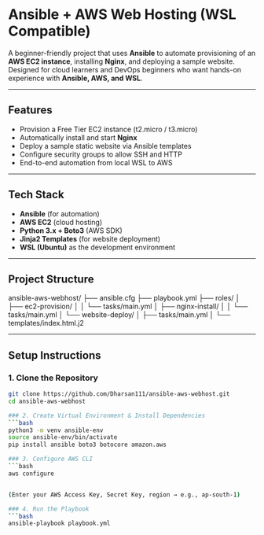 # Ansible + AWS Web Hosting (WSL Compatible)

A beginner-friendly project that uses **Ansible** to automate provisioning of an **AWS EC2 instance**, installing **Nginx**, and deploying a sample website.  
Designed for cloud learners and DevOps beginners who want hands-on experience with **Ansible, AWS, and WSL**.

---

## Features

- Provision a Free Tier EC2 instance (t2.micro / t3.micro)  
- Automatically install and start **Nginx**  
- Deploy a sample static website via Ansible templates  
- Configure security groups to allow SSH and HTTP  
- End-to-end automation from local WSL to AWS  

---

## Tech Stack

- **Ansible** (for automation)  
- **AWS EC2** (cloud hosting)  
- **Python 3.x + Boto3** (AWS SDK)  
- **Jinja2 Templates** (for website deployment)  
- **WSL (Ubuntu)** as the development environment  

---

## Project Structure

ansible-aws-webhost/
├── ansible.cfg
├── playbook.yml
├── roles/
│ ├── ec2-provision/
│ │ └── tasks/main.yml
│ ├── nginx-install/
│ │ └── tasks/main.yml
│ └── website-deploy/
│ ├── tasks/main.yml
│ └── templates/index.html.j2


---

## Setup Instructions

### 1. Clone the Repository
```bash
git clone https://github.com/Dharsan111/ansible-aws-webhost.git
cd ansible-aws-webhost

### 2. Create Virtual Environment & Install Dependencies
```bash
python3 -m venv ansible-env
source ansible-env/bin/activate
pip install ansible boto3 botocore amazon.aws

### 3. Configure AWS CLI
```bash
aws configure


(Enter your AWS Access Key, Secret Key, region → e.g., ap-south-1)

### 4. Run the Playbook
```bash
ansible-playbook playbook.yml
